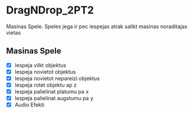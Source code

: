 # DragNDrop_2PT2
Masinas Spele. Speles jega ir pec iespejas atrak salikt masinas noraditajas vietas

## Masinas Spele
- [x] Iespeja vilkt objektus
- [x] Iespeja novietot objektus
- [x] Iespeja novietot nepareizi objektus 
- [x] Iespeja rotet objektu ap z
- [x] Iespeja palielinat platumu pa x
- [x] Iespeja palielinat augstumu pa y
- [x] Audio Efekti
